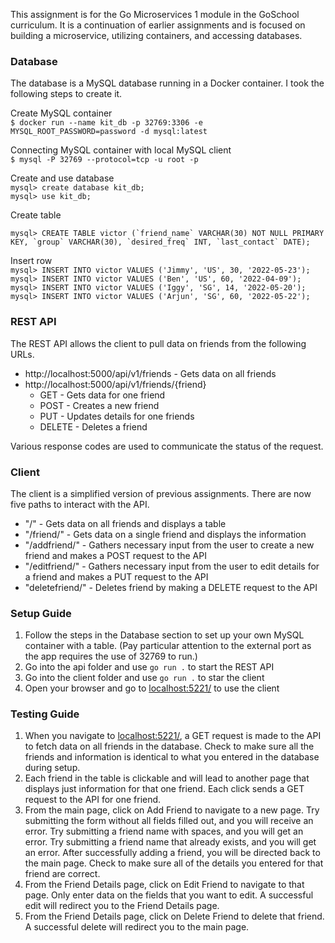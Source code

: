 This assignment is for the Go Microservices 1 module in the GoSchool curriculum. It is a continuation of earlier assignments and is focused on building a microservice, utilizing containers, and accessing databases.

### Database
The database is a MySQL database running in a Docker container. I took the following steps to create it.

Create MySQL container  
`$ docker run --name kit_db -p 32769:3306 -e MYSQL_ROOT_PASSWORD=password -d mysql:latest`

Connecting MySQL container with local MySQL client  
`$ mysql -P 32769 --protocol=tcp -u root -p`

Create and use database  
`mysql> create database kit_db;`  
`mysql> use kit_db;`

Create table

	mysql> CREATE TABLE victor (`friend_name` VARCHAR(30) NOT NULL PRIMARY KEY, `group` VARCHAR(30), `desired_freq` INT, `last_contact` DATE);

Insert row  
`mysql> INSERT INTO victor VALUES ('Jimmy', 'US', 30, '2022-05-23');`  
`mysql> INSERT INTO victor VALUES ('Ben', 'US', 60, '2022-04-09');`  
`mysql> INSERT INTO victor VALUES ('Iggy', 'SG', 14, '2022-05-20');`  
`mysql> INSERT INTO victor VALUES ('Arjun', 'SG', 60, '2022-05-22');`  

### REST API
The REST API allows the client to pull data on friends from the following URLs.
- http://localhost:5000/api/v1/friends - Gets data on all friends
- http://localhost:5000/api/v1/friends/{friend}
	- GET - Gets data for one friend
	- POST - Creates a new friend
	- PUT - Updates details for one friends
	- DELETE - Deletes a friend

Various response codes are used to communicate the status of the request.

### Client
The client is a simplified version of previous assignments. There are now five paths to interact with the API.
- "/" - Gets data on all friends and displays a table
- "/friend/" - Gets data on a single friend and displays the information
- "/addfriend/" - Gathers necessary input from the user to create a new friend and makes a POST request to the API
- "/editfriend/" - Gathers necessary input from the user to edit details for a friend and makes a PUT request to the API
- "deletefriend/" - Deletes friend by making a DELETE request to the API

### Setup Guide
1. Follow the steps in the Database section to set up your own MySQL container with a table. (Pay particular attention to the external port as the app requires the use of 32769 to run.)
2. Go into the api folder and use `go run .` to start the REST API
3. Go into the client folder and use `go run .` to star the client
4. Open your browser and go to [localhost:5221/](localhost:5221/) to use the client

### Testing Guide
1. When you navigate to [localhost:5221/](localhost:5221/), a GET request is made to the API to fetch data on all friends in the database. Check to make sure all the friends and information is identical to what you entered in the database during setup.
2. Each friend in the table is clickable and will lead to another page that displays just information for that one friend. Each click sends a GET request to the API for one friend.
3. From the main page, click on Add Friend to navigate to a new page. Try submitting the form without all fields filled out, and you will receive an error. Try submitting a friend name with spaces, and you will get an error. Try submitting a friend name that already exists, and you will get an error. After successfully adding a friend, you will be directed back to the main page. Check to make sure all of the details you entered for that friend are correct.
4. From the Friend Details page, click on Edit Friend to navigate to that page. Only enter data on the fields that you want to edit. A successful edit will redirect you to the Friend Details page.
5. From the Friend Details page, click on Delete Friend to delete that friend. A successful delete will redirect you to the main page.
